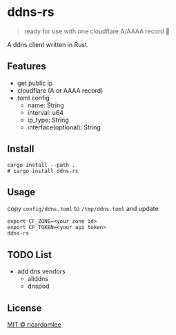 # ddns-rs

> ready for use with one cloudflare A/AAAA record 🥰

A ddns client written in Rust.


## Features
 - get public ip
 - cloudflare (A or AAAA record)
 - toml config
    - name: String
    - interval: u64
    - ip_type: String
    - interface(optional): String


## Install

```shell
cargo install --path .
# cargo install ddns-rs
```


## Usage

copy `config/ddns.toml` to `/tmp/ddns.toml` and update

```shell
export CF_ZONE=<your zone id>
export CF_TOKEN=<your api token>
ddns-rs
```


## TODO List
 - add dns vendors
    - aliddns
    - dnspod


## License

[MIT © ricardomlee](./LICENSE)
